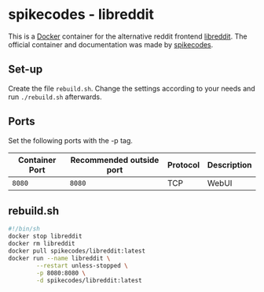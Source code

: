# spikecodes - libreddit

This is a [Docker](/wiki/docker.md) container for the alternative reddit
frontend [libreddit](../libreddit.md).
The official container and documentation was made by
[spikecodes](https://github.com/spikecodes/libreddit).

## Set-up

Create the file `rebuild.sh`.
Change the settings according to your needs and run `./rebuild.sh` afterwards.

## Ports

Set the following ports with the -p tag.

| Container Port | Recommended outside port | Protocol | Description |
| -------------- | ------------------------ | -------- | ----------- |
| `8080`         | `8080`                   | TCP      | WebUI       |

## rebuild.sh

```sh
#!/bin/sh
docker stop libreddit
docker rm libreddit
docker pull spikecodes/libreddit:latest
docker run --name libreddit \
        --restart unless-stopped \
        -p 8080:8080 \
        -d spikecodes/libreddit:latest
```
